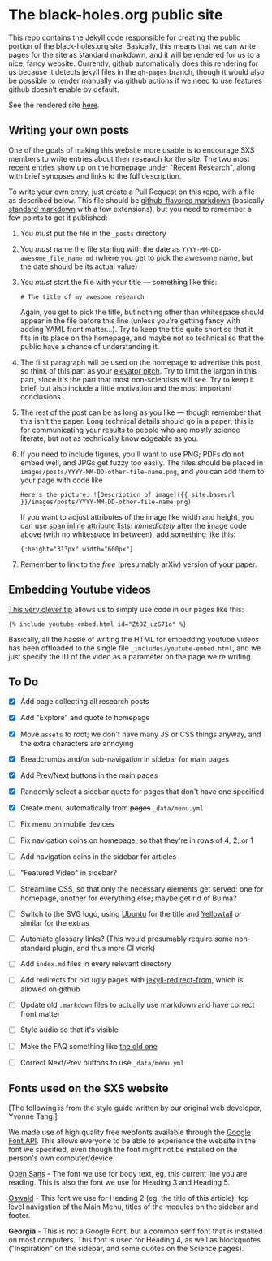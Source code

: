 # The black-holes.org public site

This repo contains the [Jekyll](https://jekyllrb.com/) code responsible for creating the public
portion of the black-holes.org site.  Basically, this means that we can write pages for the site as
standard markdown, and it will be rendered for us to a nice, fancy website.  Currently, github
automatically does this rendering for us because it detects jekyll files in the `gh-pages` branch,
though it would also be possible to render manually via github actions if we need to use features
github doesn't enable by default.

See the rendered site [here](https://moble.github.io/www_black-holes_org).


## Writing your own posts

One of the goals of making this website more usable is to encourage SXS members to write entries
about their research for the site.  The two most recent entries show up on the homepage under
"Recent Research", along with brief synopses and links to the full description.

To write your own entry, just create a Pull Request on this repo, with a file as described below.
This file should be [github-flavored markdown](https://github.github.com/gfm/) (basically [standard
markdown](https://www.markdownguide.org/) with a few extensions), but you need to remember a few
points to get it published:

1. You *must* put the file in the `_posts` directory

2. You *must* name the file starting with the date as `YYYY-MM-DD-awesome_file_name.md` (where you
   get to pick the awesome name, but the date should be its actual value)

3. You *must* start the file with your title — something like this:
    ```
    # The title of my awesome research
    ```
    Again, you get to pick the title, but nothing other than whitespace should appear in the file
    before this line (unless you're getting fancy with adding YAML front matter...).  Try to keep
    the title quite short so that it fits in its place on the homepage, and maybe not so technical
    so that the public have a chance of understanding it.

4. The first paragraph will be used on the homepage to advertise this post, so think of this part as
   your [elevator pitch](https://en.wikipedia.org/wiki/Elevator_pitch).  Try to limit the jargon in
   this part, since it's the part that most non-scientists will see.  Try to keep it brief, but also
   include a little motivation and the most important conclusions.

5. The rest of the post can be as long as you like — though remember that this isn't the paper.
   Long technical details should go in a paper; this is for communicating your results to people who
   are mostly science literate, but not as technically knowledgeable as you.

6. If you need to include figures, you'll want to use PNG; PDFs do not embed well, and JPGs get
   fuzzy too easily.  The files should be placed in `images/posts/YYYY-MM-DD-other-file-name.png`,
   and you can add them to your page with code like
   ```
   Here's the picture: ![Description of image]({{ site.baseurl }}/images/posts/YYYY-MM-DD-other-file-name.png)
   ```
   If you want to adjust attributes of the image like width and height, you can use [span inline
   attribute lists](https://kramdown.gettalong.org/syntax.html#span-ials): *immediately* after the
   image code above (with no whitespace in between), add something like this:
   ```
   {:height="313px" width="600px"}
   ```

7. Remember to link to the *free* (presumably arXiv) version of your paper.


## Embedding Youtube videos

[This very clever tip](http://www.beingy.net/blog/embed-youtube-video-in-jekyll/) allows us to
simply use code in our pages like this:
```
{% include youtube-embed.html id="Zt8Z_uzG71o" %}
```
Basically, all the hassle of writing the HTML for embedding youtube videos has been offloaded to the
single file `_includes/youtube-embed.html`, and we just specify the ID of the video as a parameter
on the page we're writing.


## To Do

- [x] Add page collecting all research posts
- [x] Add "Explore" and quote to homepage
- [x] Move `assets` to root; we don't have many JS or CSS things anyway, and the extra characters are
      annoying
- [x] Breadcrumbs and/or sub-navigation in sidebar for main pages
- [x] Add Prev/Next buttons in the main pages
- [x] Randomly select a sidebar quote for pages that don't have one specified
- [x] Create menu automatically from ~~pages~~ `_data/menu.yml`
- [ ] Fix menu on mobile devices
- [ ] Fix navigation coins on homepage, so that they're in rows of 4, 2, or 1
- [ ] Add navigation coins in the sidebar for articles
- [ ] "Featured Video" in sidebar?
- [ ] Streamline CSS, so that only the necessary elements get served: one for homepage, another for
      everything else; maybe get rid of Bulma?
- [ ] Switch to the SVG logo, using
      [Ubuntu](https://fonts.google.com/specimen/Ubuntu?preview.text=IMULATING%20ETREME%20PACETIMES&preview.text_type=custom&query=ubuntu)
      for the title and
      [Yellowtail](https://fonts.google.com/specimen/Yellowtail?category=Handwriting&preview.text=Black%20holes,%20neutron%20stars,%20and%20beyond%E2%80%A6&preview.text_type=custom&slant=8&subset=latin)
      or similar for the extras
- [ ] Automate glossary links?  (This would presumably require some non-standard plugin, and thus
      more CI work)
- [ ] Add `index.md` files in every relevant directory
- [ ] Add redirects for old ugly pages with
      [jekyll-redirect-from](https://github.com/jekyll/jekyll-redirect-from), which is allowed on github
- [ ] Update old `.markdown` files to actually use markdown and have correct front matter
- [ ] Style audio so that it's visible
- [ ] Make the FAQ something like [the old one](https://www.black-holes.org/explore/faq)
- [ ] Correct Next/Prev buttons to use `_data/menu.yml`


## Fonts used on the SXS website

[The following is from the style guide written by our original web developer, Yvonne Tang.]
 
We made use of high quality free webfonts available through the [Google Font API]("https://www.google.com/fonts"). This allows everyone to be able to experience the website in the font we specified, even though the font might not be installed on the person's own computer/device.

[Open Sans]("https://www.google.com/fonts/specimen/Open+Sans") - The font we use for body text, eg, this current line you are reading. This is also the font we use for Heading 3 and Heading 5.

[Oswald]("https://www.google.com/fonts/specimen/Oswald") - This font we use for Heading 2 (eg, the title of this article), top level navigation of the Main Menu, titles of the modules on the sidebar and footer.

**Georgia** - This is not a Google Font, but a common serif font that is installed on most computers. This font is used for Heading 4, as well as blockquotes ("Inspiration" on the sidebar, and some quotes on the Science pages).

